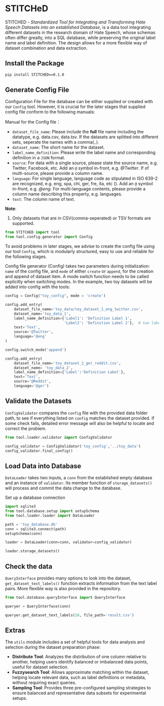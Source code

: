 # STITCHeD
 STITCHED - *Standardized Tool for Integrating and Transforming Hate Speech Datasets into an established Database*, is a data tool integrating different datasets in the research domain of Hate Speech, whose schemas often differ greatly, into a SQL database, while preserving the original label name and label definition. The design allows for a more flexible way of dataset combination and data extraction.

## Install the Package

```bash
pip install STITCHED==0.1.0
```

## Generate Config File

Configuration File for the database can be either supplied or created with our `Config` tool. However, it is crucial for the later stages that supplied config file conform to the following manuals:

Manual for the Config file：
- `dataset_file_name`: Please include the **full** file name including the datatype, e.g. data.csv, data.tsv. If the datasets are splitted into different sets, seperate the names with a comma(`,`).
- `dataset_name`: The short name for the dataset.
- `label_name_definition`: Please write the label name and corresponding definition in a `JSON` format.
- `source`: For data with a single source, please state the source name, e.g. Twitter, Facebook, etc. Add an `@` symbol in-front, e.g. *@Twitter*. If of multi-source, please provide a column name.
- `language`: For single language, language code as stipulated in ISO 639-2 are recognized, e.g. eng, spa, chi, ger, fre, ita, etc (). Add an `@` symbol in-front, e.g. *@eng*. For multi-language contents, please provide a column name describing this property, e.g. languages.
- `text`: The column name of text.

**Note**:
1. Only datasets that are in CSV(comma-seperated) or TSV formats are supported.


```python
from STITCHED import tool
from tool.config.generator import Config
```

To avoid problems in later stages, we advise to create the config file using our tool `Config`, which is modularly structured, easy to use and reliable for the following stages. 

Config file generator (Config) takes two parameters during initialization: `name` of the config file, and `mode` of either `create` or `append`, for the creation and append of dataset item. A mode switch function needs to be called explicitly when switching modes. In the example, two toy datasets will be added into config with the tools:


```python
config = Config("toy_config", mode = 'create')
```

```python
config.add_entry(
    dataset_file_name='toy_data/toy_dataset_1_eng_twitter.csv',
    dataset_name='toy_data_1',
    label_name_definition={'Label1': 'Definition Label 1',
                           'Label2': 'Definition Label 2'},  # two label columns
    text='Text',
    source='@Twitter',
    language='@eng'
)
```


```python
config.switch_mode('append')
```


```python
config.add_entry(    
    dataset_file_name='toy_dataset_2_ger_reddit.csv',
    dataset_name= 'toy_data_2',
    label_name_definition={'Label':'Definition Label'},
    text='Text',
    source='@Reddit',
    language='@ger')
```

## Validate the Datasets
`ConfigValidator` compares the `config` file with the provided data folder path, to see if everything listed on `config` matches the dataset provided. If some check fails, detailed error message will also be helpful to locate and correct the problem.


```python
from tool.loader.validator import ConfigValidator
```


```python
config_validator = ConfigValidator('toy_config','../toy_data')
config_validator.final_config()
```

## Load Data into Database
`DataLoader` takes two inputs, a `conn` from the established empty database and an instance of `validator`. Its member function of `storage_datasets()` will process and commit the data change to the database.

Set up a database connection

```python
import sqlite3
from tool.database.setup import setupSchema
from tool.loader.loader import DataLoader

path = 'toy_database.db'
conn = sqlite3.connect(path)
setupSchema(conn)
```

```python
loader = DataLoader(conn=conn, validator=config_validator)
```

```python
loader.storage_datasets()
```    

## Check the data
`QueryInterface` provides many options to look into the dataset, `get_dataset_text_labels()` function extracts information from the text label pairs. More flexible way is also provided in the repository.


```python
from tool.database.queryInterface import QueryInterface
```


```python
queryer = QueryInterface(conn)
```


```python
queryer.get_dataset_text_labels(10, file_path='result.csv')
```

## Extras

The `utils` module includes a set of helpful tools for data analysis and selection during the dataset preparation phase:

- **Distribute Tool**: Analyzes the distribution of one column relative to another, helping users identify balanced or imbalanced data points, useful for dataset selection.
- **Fuzzysearch Tool**: Allows approximate matching within the dataset, helping locate relevant data, such as label definitions or metadata, without requiring exact queries.
- **Sampling Tool**: Provides three pre-configured sampling strategies to ensure balanced and representative data subsets for experimental setups.

